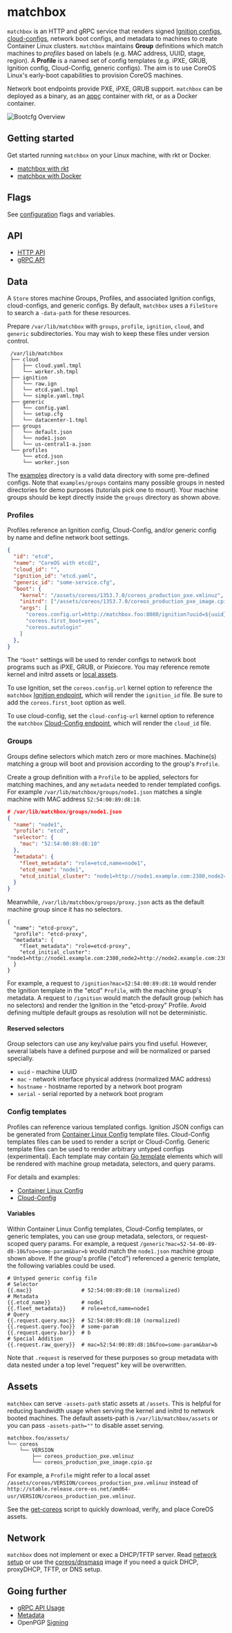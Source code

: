 # matchbox

`matchbox` is an HTTP and gRPC service that renders signed [Ignition configs](https://coreos.com/ignition/docs/latest/what-is-ignition.html), [cloud-configs](https://coreos.com/os/docs/latest/cloud-config.html), network boot configs, and metadata to machines to create Container Linux clusters. `matchbox` maintains **Group** definitions which match machines to *profiles* based on labels (e.g. MAC address, UUID, stage, region). A **Profile** is a named set of config templates (e.g. iPXE, GRUB, Ignition config, Cloud-Config, generic configs). The aim is to use CoreOS Linux's early-boot capabilities to provision CoreOS machines.

Network boot endpoints provide PXE, iPXE, GRUB support. `matchbox` can be deployed as a binary, as an [appc](https://github.com/appc/spec) container with rkt, or as a Docker container.

![Bootcfg Overview](img/overview.png)

## Getting started

Get started running `matchbox` on your Linux machine, with rkt or Docker.

* [matchbox with rkt](getting-started-rkt.md)
* [matchbox with Docker](getting-started-docker.md)

## Flags

See [configuration](config.md) flags and variables.

## API

* [HTTP API](api.md)
* [gRPC API](https://godoc.org/github.com/coreos/matchbox/matchbox/client)

## Data

A `Store` stores machine Groups, Profiles, and associated Ignition configs, cloud-configs, and generic configs. By default, `matchbox` uses a `FileStore` to search a `-data-path` for these resources.

Prepare `/var/lib/matchbox` with `groups`, `profile`, `ignition`, `cloud`, and `generic` subdirectories. You may wish to keep these files under version control.

```
 /var/lib/matchbox
 ├── cloud
 │   ├── cloud.yaml.tmpl
 │   └── worker.sh.tmpl
 ├── ignition
 │   └── raw.ign
 │   └── etcd.yaml.tmpl
 │   └── simple.yaml.tmpl
 ├── generic
 │   └── config.yaml
 │   └── setup.cfg
 │   └── datacenter-1.tmpl
 ├── groups
 │   └── default.json
 │   └── node1.json
 │   └── us-central1-a.json
 └── profiles
     └── etcd.json
     └── worker.json
```

The [examples](../examples) directory is a valid data directory with some pre-defined configs. Note that `examples/groups` contains many possible groups in nested directories for demo purposes (tutorials pick one to mount). Your machine groups should be kept directly inside the `groups` directory as shown above.

### Profiles

Profiles reference an Ignition config, Cloud-Config, and/or generic config by name and define network boot settings.

```json
{
  "id": "etcd",
  "name": "CoreOS with etcd2",
  "cloud_id": "",
  "ignition_id": "etcd.yaml",
  "generic_id": "some-service.cfg",
  "boot": {
    "kernel": "/assets/coreos/1353.7.0/coreos_production_pxe.vmlinuz",
    "initrd": ["/assets/coreos/1353.7.0/coreos_production_pxe_image.cpio.gz"],
    "args": [
      "coreos.config.url=http://matchbox.foo:8080/ignition?uuid=${uuid}&mac=${mac:hexhyp}",
      "coreos.first_boot=yes",
      "coreos.autologin"
    ]
  },
}
```

The `"boot"` settings will be used to render configs to network boot programs such as iPXE, GRUB, or Pixiecore. You may reference remote kernel and initrd assets or [local assets](#assets).

To use Ignition, set the `coreos.config.url` kernel option to reference the `matchbox` [Ignition endpoint](api.md#ignition-config), which will render the `ignition_id` file. Be sure to add the `coreos.first_boot` option as well.

To use cloud-config, set the `cloud-config-url` kernel option to reference the `matchbox` [Cloud-Config endpoint](api.md#cloud-config), which will render the `cloud_id` file.

### Groups

Groups define selectors which match zero or more machines. Machine(s) matching a group will boot and provision according to the group's `Profile`.

Create a group definition with a `Profile` to be applied, selectors for matching machines, and any `metadata` needed to render templated configs. For example `/var/lib/matchbox/groups/node1.json` matches a single machine with MAC address `52:54:00:89:d8:10`.

```json
# /var/lib/matchbox/groups/node1.json
{
  "name": "node1",
  "profile": "etcd",
  "selector": {
    "mac": "52:54:00:89:d8:10"
  },
  "metadata": {
    "fleet_metadata": "role=etcd,name=node1",
    "etcd_name": "node1",
    "etcd_initial_cluster": "node1=http://node1.example.com:2380,node2=http://node2.example.com:2380,node3=http://node3.example.com:2380"
  }
}
```

Meanwhile, `/var/lib/matchbox/groups/proxy.json` acts as the default machine group since it has no selectors.

```
{
  "name": "etcd-proxy",
  "profile": "etcd-proxy",
  "metadata": {
    "fleet_metadata": "role=etcd-proxy",
    "etcd_initial_cluster": "node1=http://node1.example.com:2380,node2=http://node2.example.com:2380,node3=http://node3.example.com:2380"
  }
}
```

For example, a request to `/ignition?mac=52:54:00:89:d8:10` would render the Ignition template in the "etcd" `Profile`, with the machine group's metadata. A request to `/ignition` would match the default group (which has no selectors) and render the Ignition in the "etcd-proxy" Profile. Avoid defining multiple default groups as resolution will not be deterministic.

#### Reserved selectors

Group selectors can use any key/value pairs you find useful. However, several labels have a defined purpose and will be normalized or parsed specially.

* `uuid` - machine UUID
* `mac` - network interface physical address (normalized MAC address)
* `hostname` - hostname reported by a network boot program
* `serial` - serial reported by a network boot program

### Config templates

Profiles can reference various templated configs. Ignition JSON configs can be generated from [Container Linux Config](https://github.com/coreos/container-linux-config-transpiler/blob/master/doc/configuration.md) template files. Cloud-Config templates files can be used to render a script or Cloud-Config. Generic template files can be used to render arbitrary untyped configs (experimental). Each template may contain [Go template](https://golang.org/pkg/text/template/) elements which will be rendered with machine group metadata, selectors, and query params.

For details and examples:

* [Container Linux Config](container-linux-config.md)
* [Cloud-Config](cloud-config.md)

#### Variables

Within Container Linux Config templates, Cloud-Config templates, or generic templates, you can use group metadata, selectors, or request-scoped query params. For example, a request `/generic?mac=52-54-00-89-d8-10&foo=some-param&bar=b` would match the `node1.json` machine group shown above. If the group's profile ("etcd") referenced a generic template, the following variables could be used.

<!-- {% raw %} -->
```
# Untyped generic config file
# Selector
{{.mac}}                # 52:54:00:89:d8:10 (normalized)
# Metadata
{{.etcd_name}}          # node1
{{.fleet_metadata}}     # role=etcd,name=node1
# Query
{{.request.query.mac}}  # 52:54:00:89:d8:10 (normalized)
{{.request.query.foo}}  # some-param
{{.request.query.bar}}  # b
# Special Addition
{{.request.raw_query}}  # mac=52:54:00:89:d8:10&foo=some-param&bar=b
```
<!-- {% endraw %} -->

Note that `.request` is reserved for these purposes so group metadata with data nested under a top level "request" key will be overwritten.

## Assets

`matchbox` can serve `-assets-path` static assets at `/assets`. This is helpful for reducing bandwidth usage when serving the kernel and initrd to network booted machines. The default assets-path is `/var/lib/matchbox/assets` or you can pass `-assets-path=""` to disable asset serving.

```
matchbox.foo/assets/
└── coreos
    └── VERSION
        ├── coreos_production_pxe.vmlinuz
        └── coreos_production_pxe_image.cpio.gz
```

For example, a `Profile` might refer to a local asset `/assets/coreos/VERSION/coreos_production_pxe.vmlinuz` instead of `http://stable.release.core-os.net/amd64-usr/VERSION/coreos_production_pxe.vmlinuz`.

See the [get-coreos](../scripts/README.md#get-coreos) script to quickly download, verify, and place CoreOS assets.

## Network

`matchbox` does not implement or exec a DHCP/TFTP server. Read [network setup](network-setup.md) or use the [coreos/dnsmasq](../contrib/dnsmasq) image if you need a quick DHCP, proxyDHCP, TFTP, or DNS setup.

## Going further

* [gRPC API Usage](config.md#grpc-api)
* [Metadata](api.md#metadata)
* OpenPGP [Signing](api.md#openpgp-signatures)
